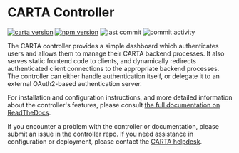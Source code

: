 # CARTA Controller

[![carta version](https://img.shields.io/badge/CARTA%20Version-3.0.0--beta.2-brightgreen)](https://github.com/CARTAvis/carta-backend/releases/tag/v3.0.0-beta.2)
[![npm version](https://img.shields.io/npm/v/carta-controller/beta.svg?style=flat)](https://npmjs.org/package/carta-controller "View this project on npm")
![last commit](https://img.shields.io/github/last-commit/CARTAvis/carta-controller)
![commit activity](https://img.shields.io/github/commit-activity/m/CARTAvis/carta-controller)

The CARTA controller provides a simple dashboard which authenticates users and allows them to manage their CARTA backend processes. It also serves static frontend code to clients, and dynamically redirects authenticated client connections to the appropriate backend processes. The controller can either handle authentication itself, or delegate it to an external OAuth2-based authentication server.

For installation and configuration instructions, and more detailed information about the controller's features, please consult [the full documentation on ReadTheDocs](https://carta-controller.readthedocs.io/en/dev/).

If you encounter a problem with the controller or documentation, please submit an issue in the controller repo. If you need assistance in configuration or deployment, please contact the [CARTA helpdesk](mailto:support@carta.freshdesk.com).
